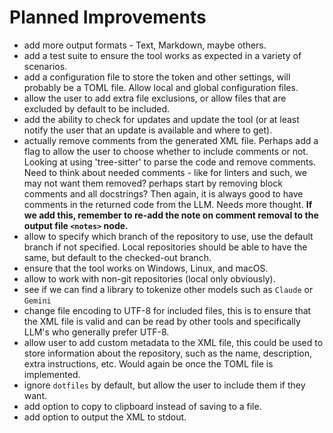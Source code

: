 # Planned Improvements

- add more output formats - Text, Markdown, maybe others.
- add a test suite to ensure the tool works as expected in a variety of
  scenarios.
- add a configuration file to store the token and other settings, will probably
  be a TOML file. Allow local and global configuration files.
- allow the user to add extra file exclusions, or allow files that are excluded
  by default to be included.
- add the ability to check for updates and update the tool (or at least notify
  the user that an update is available and where to get).
- actually remove comments from the generated XML file. Perhaps add a flag to
  allow the user to choose whether to include comments or not. Looking at using
  'tree-sitter' to parse the code and remove comments. Need to think about
  needed comments - like for linters and such, we may not want them removed?
  perhaps start by removing block comments and all docstrings? Then again, it is
  always good to have comments in the returned code from the LLM. Needs more
  thought. **If we add this, remember to re-add the note on comment removal to
  the output file `<notes>` node.**
- allow to specify which branch of the repository to use, use the default
  branch if not specified. Local repositories should be able to have the same,
  but default to the checked-out branch.
- ensure that the tool works on Windows, Linux, and macOS.
- allow to work with non-git repositories (local only obviously).
- see if we can find a library to tokenize other models such as `Claude` or
  `Gemini`
- change file encoding to UTF-8 for included files, this is to ensure that the
  XML file is valid and can be read by other tools and specifically LLM's who
  generally prefer UTF-8.
- allow user to add custom metadata to the XML file, this could be used to
  store information about the repository, such as the name, description, extra
  instructions, etc. Would again be once the TOML file is implemented.
- ignore `dotfiles` by default, but allow the user to include them if they want.
- add option to copy to clipboard instead of saving to a file.
- add option to output the XML to stdout.
